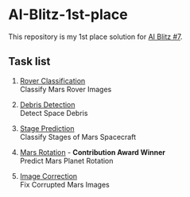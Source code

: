 # AI-Blitz-1st-place

This repository is my 1st place solution for [AI Blitz #7](https://www.aicrowd.com/challenges/ai-blitz-7).

## Task list

1. [Rover Classification]()  
Classify Mars Rover Images

2. [Debris Detection]()  
Detect Space Debris

3. [Stage Prediction]()  
Classify Stages of Mars Spacecraft

4. [Mars Rotation]() - **Contribution Award Winner**  
Predict Mars Planet Rotation

5. [Image Correction]()  
Fix Corrupted Mars Images
